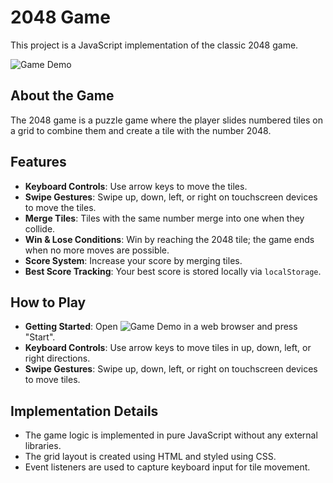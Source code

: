 # 2048 Game

This project is a JavaScript implementation of the classic 2048 game.

![Game Demo](https://techamster.github.io/2048/)

## About the Game

The 2048 game is a puzzle game where the player slides numbered tiles on a grid to combine them and create a tile with the number 2048.

## Features

- **Keyboard Controls**: Use arrow keys to move the tiles.
- **Swipe Gestures**: Swipe up, down, left, or right on touchscreen devices to move the tiles.
- **Merge Tiles**: Tiles with the same number merge into one when they collide.
- **Win & Lose Conditions**: Win by reaching the 2048 tile; the game ends when no more moves are possible.
- **Score System**: Increase your score by merging tiles.
- **Best Score Tracking**: Your best score is stored locally via `localStorage`.

## How to Play

- **Getting Started**: Open ![Game Demo](https://techamster.github.io/2048/) in a web browser and press "Start".
- **Keyboard Controls**: Use arrow keys to move tiles in up, down, left, or right directions.
- **Swipe Gestures**: Swipe up, down, left, or right on touchscreen devices to move tiles.

## Implementation Details

- The game logic is implemented in pure JavaScript without any external libraries.
- The grid layout is created using HTML and styled using CSS.
- Event listeners are used to capture keyboard input for tile movement.